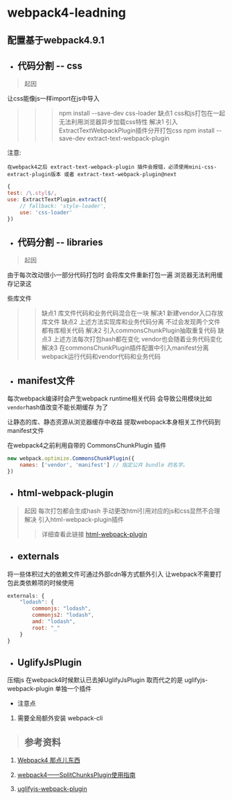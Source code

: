 # webpack4-leadning

## 配置基于webpack4.9.1

* ## 代码分割 -- css

> 起因

让css能像js一样import在js中导入
>>> npm install --save-dev css-loader
>> 缺点1 css和js打包在一起 无法利用浏览器异步加载css特性
>> 解决1 引入ExtractTextWebpackPlugin插件分开打包css
>>> npm install --save-dev extract-text-webpack-plugin

注意:

    在webpack4之后 extract-text-webpack-plugin 插件会报错，必须使用mini-css-extract-plugin版本 或者 extract-text-webpack-plugin@next

```javascript
{
test: /\.styl$/,
use: ExtractTextPlugin.extract({
    // fallback: 'style-loader',
    use: 'css-loader'
})
```

* ## 代码分割 -- libraries

> 起因

由于每次改动很小一部分代码打包时 会将库文件重新打包一遍 浏览器无法利用缓存记录这

些库文件

>> 缺点1 库文件代码和业务代码混合在一块
>> 解决1 新建vendor入口存放库文件
>> 缺点2 上述方法实现库和业务代码分离  不过会发现两个文件都有库相关代码
>> 解决2 引入commonsChunkPlugin抽取重复代码
>> 缺点3 上述方法每次打包hash都在变化 vendor也会随着业务代码变化
>> 解决3 在commonsChunkPlugin插件配置中引入manifest分离webpack运行代码和vendor代码和业务代码

* ## manifest文件

每次webpack编译时会产生webpack runtime相关代码 会导致公用模块比如`vendor`hash值改变不能长期缓存 为了

让静态的库、静态资源从浏览器缓存中收益 提取webopack本身相关工作代码到manifest文件

在webpack4之前利用自带的 CommonsChunkPlugin 插件

```javascript
new webpack.optimize.CommonsChunkPlugin({
    names: ['vendor', 'manifest'] // 指定公共 bundle 的名字。
})
```

* ## html-webpack-plugin

> 起因 每次打包都会生成hash 手动更改html引用对应的js和css显然不合理
> 解决 引入html-webpack-plugin插件
>> 详细查看此链接 [html-webpack-plugin](https://segmentfault.com/a/1190000008590102)

* ## externals

将一些体积过大的依赖文件可通过外部cdn等方式额外引入 让webpack不需要打包此类依赖项的时候使用

```javascript
externals: {
    "lodash": {
        commonjs: "lodash",
        commonjs2: "lodash",
        amd: "lodash",
        root: "_"
    }
}
```

* ## UglifyJsPlugin

压缩js 在webpack4时候默认已去掉UglifyJsPlugin 取而代之的是 uglifyjs-webpack-plugin 单独一个插件

* 注意点

1. 需要全局额外安装 webpack-cli

> ## 参考资料

1. [Webpack4 那点儿东西](https://juejin.im/post/5abef5e96fb9a028e33b9035)

2. [webpack4——SplitChunksPlugin使用指南](https://blog.csdn.net/qq_26733915/article/details/79458533)

3. [uglifyjs-webpack-plugin](https://webpack.docschina.org/plugins/uglifyjs-webpack-plugin/)
